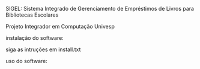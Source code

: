 SIGEL: Sistema Integrado de Gerenciamento de Empréstimos de Livros para Bibliotecas Escolares

Projeto Integrador em Computação Univesp


instalação do software:

siga as intruções em install.txt

uso do software:
